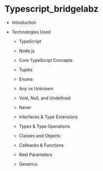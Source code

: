 # Typescript_bridgelabz
- Introduction

- Technologies Used

    - TypeScript

    - Node.js

    - Core TypeScript Concepts

    - Tuples

    - Enums

    - Any vs Unknown

    - Void, Null, and Undefined

    - Never

    - Interfaces & Type Extensions

    - Types & Type Operations

    - Classes and Objects

    - Callbacks & Functions

    - Rest Parameters

    - Generics